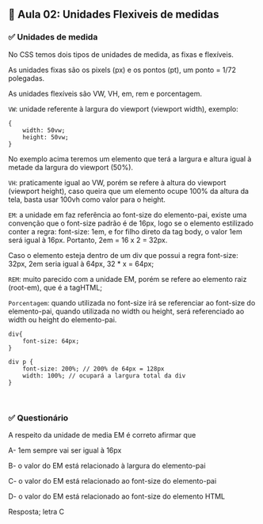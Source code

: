 ## 📝 Aula 02: Unidades Flexiveis de medidas
### ✅ Unidades de medida
No CSS temos dois tipos de unidades de medida, as fixas e flexíveis.

As unidades fixas são os pixels (px) e os pontos (pt), um ponto = 1/72 polegadas.

As unidades flexíveis são VW, VH, em, rem e porcentagem.

``VW``: unidade referente à largura do viewport (viewport width), exemplo:
```
{
    width: 50vw;
    height: 50vw;
}
```

No exemplo acima teremos um elemento que terá a largura e altura igual à metade da largura do viewport (50%).

``VH``: praticamente igual ao VW, porém se refere à altura do viewport (viewport height), caso queira que um elemento ocupe 100% da altura da tela, basta usar 100vh como valor para o height.

``EM``: a unidade em faz referência ao font-size do elemento-pai, existe uma convenção que o font-size padrão é de 16px, logo se o elemento estilizado conter a regra: font-size: 1em, e for filho direto da tag body, o valor 1em será igual à 16px. Portanto, 2em = 16 x 2 = 32px.

Caso o elemento esteja dentro de um div que possui a regra font-size: 32px, 2em seria igual à 64px, 32 * x = 64px;

``REM``: muito parecido com a unidade EM, porém se refere ao
elemento raiz (root-em), que é a tagHTML;

``Porcentagem``: quando utilizada no font-size irá se referenciar ao font-size do elemento-pai, quando utilizada no width ou height, será referenciado ao width ou height do elemento-pai.
```
div{
    font-size: 64px;
}

div p {
    font-size: 200%; // 200% de 64px = 128px
    width: 100%; // ocupará a largura total da div
}
```

<br>

### ✅ Questionário
A respeito da unidade de media EM é correto afirmar que

A- 1em sempre vai ser igual à 16px

B- o valor do EM está relacionado à largura do elemento-pai

C- o valor do EM está relacionado ao font-size do elemento-pai

D- o valor do EM está relacionado ao font-size do elemento HTML 

Resposta; letra C